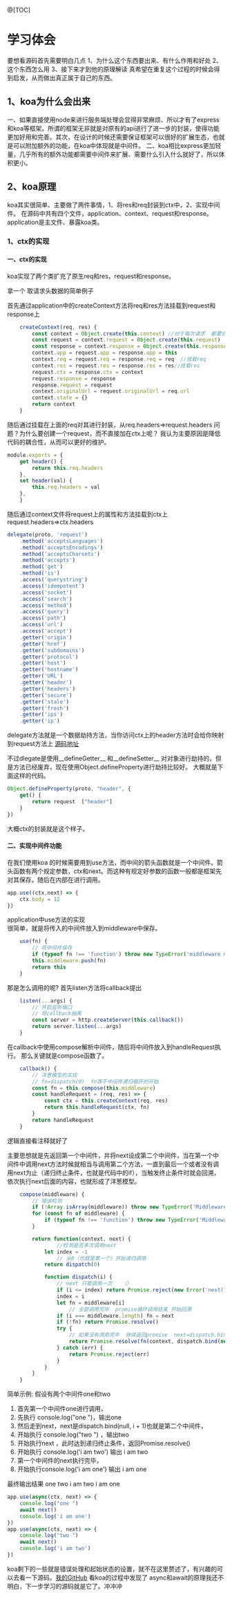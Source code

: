 @[TOC]
# 学习体会
要想看源码首先需要明白几点
1、为什么这个东西要出来、有什么作用和好处
2、这个东西怎么用
3、接下来才到他的原理解读
真希望在重复这个过程的时候会得到启发，从而做出真正属于自己的东西。


## 1、koa为什么会出来
一、如果直接使用node来进行服务端处理会显得非常麻烦、所以才有了express和koa等框架。所谓的框架无非就是对原有的api进行了进一步的封装，使得功能更加好用和完善。其次，在设计的时候还需要保证框架可以很好的扩展生态，也就是可以附加额外的功能，在koa中体现就是中间件。
二、koa相比express更加轻量，几乎所有的额外功能都需要中间件来扩展、需要什么引入什么就好了，所以体积更小。

## 2、koa原理
koa其实很简单、主要做了两件事情，1、将res和req封装到ctx中，2、实现中间件。
在源码中共有四个文件，application、context、request和response。application是主文件、暴露koa类。

### 1、ctx的实现
#### 一、ctx的实现
koa实现了两个类扩充了原生req和res，request和response。

拿一个 取请求头数据的简单例子 


首先通过application中的createContext方法将req和res方法挂载到request和response上

```javascript
    createContext(req, res) {
        const context = Object.create(this.context) //对于每次请求  都要保证ctx相互独立 以下类似
        const request = context.request = Object.create(this.request)
        const response = context.response = Object.create(this.response)
        context.app = request.app = response.app = this
        context.req = request.req = response.req = req  //挂载req
        context.res = request.res = response.res = res//挂载res
        request.ctx = response.ctx = context
        request.response = response
        response.request = request
        context.originalUrl = request.originalUrl = req.url
        context.state = {}
        return context
    }
```
随后通过挂载在上面的req对其进行封装，从req.headers=>request.headers
问题？为什么要创建一个request，而不直接加在ctx上呢？
我认为主要原因是降低代码的耦合性，从而可以更好的维护。
```javascript
module.exports = {
    get header() {
        return this.req.headers
    },
    set header(val) {
        this.req.headers = val
    },
    }
```
随后通过context文件将request上的属性和方法挂载到ctx上
request.headers=>ctx.headers

```javascript
delegate(proto, 'request')
    .method('acceptsLanguages')
    .method('acceptsEncodings')
    .method('acceptsCharsets')
    .method('accepts')
    .method('get')
    .method('is')
    .access('querystring')
    .access('idempotent')
    .access('socket')
    .access('search')
    .access('method')
    .access('query')
    .access('path')
    .access('url')
    .access('accept')
    .getter('origin')
    .getter('href')
    .getter('subdomains')
    .getter('protocol')
    .getter('host')
    .getter('hostname')
    .getter('URL')
    .getter('header')
    .getter('headers')
    .getter('secure')
    .getter('stale')
    .getter('fresh')
    .getter('ips')
    .getter('ip')
```
delegate方法就是一个数据劫持方法，当你访问ctx上的header方法时会给你映射到request方法上
[源码地址](https://github.com/tj/node-delegates/blob/master/index.js)

不过dlegate是使用__defineGetter__   和__defineSetter__ 对对象进行劫持的，但是方法已经废弃，现在使用Object.defineProperty进行劫持比较好。
大概就是下面这样的代码。

```javascript
Object.defineProperty(proto, "header", {
    get() {
        return request  ["header"]
    }
})
```

大概ctx的封装就是这个样子。
#### 二、实现中间件功能
在我们使用koa 的时候需要用到use方法，而中间的箭头函数就是一个中间件。箭头函数有两个规定参数，ctx和next。而这种有规定好参数的函数一般都是框架先对其保存，随后在内部在进行调用。

```javascript
app.use((ctx,next) => {
    ctx.body = 12
})
```
application中use方法的实现   
很简单，就是将传入的中间件放入到middleware中保存。
```javascript
    use(fn) {
        // 将中间件保存
        if (typeof fn !== 'function') throw new TypeError('middleware must be a function!')
        this.middleware.push(fn)
        return this
    }
```

那是怎么调用的呢?
首先listen方法将callback提出
```javascript
    listen(...args) {
        // 开启监听端口
        // 将callback抽离
        const server = http.createServer(this.callback())
        return server.listen(...args)
    }
```
在callback中使用compose解析中间件，随后将中间件放入到handleRequest执行。
那么关键就是compose函数了。
```javascript
    callback() {
        // 洋葱模型的实现
        // fn=dispatch(0)  fn等于中间件递归循环的开始
        const fn = this.compose(this.middleware)
        const handleRequest = (req, res) => {
            const ctx = this.createContext(req, res)
            return this.handleRequest(ctx, fn)
        }
        return handleRequest
    }
```
逻辑直接看注释就好了

主要思想就是先返回第一个中间件，并将next设成第二个中间件，当在第一个中间件中调用next方法时候就相当与调用第二个方法，一直到最后一个或者没有调用next为止（递归终止条件，也就是代码中的if），当触发终止条件时就会回溯，依次执行next后面的内容，也就形成了洋葱模型。

```javascript
    compose(middleware) {
        // 错误检测
        if (!Array.isArray(middleware)) throw new TypeError('Middleware stack must be an array!')
        for (const fn of middleware) {
            if (typeof fn !== 'function') throw new TypeError('Middleware must be composed of functions!')
        }

        return function(context, next) {
        		//检测是否多次调用next
            let index = -1
                // 从0（也就是第一个）开始递归调用
            return dispatch(0)

            function dispatch(i) {
                // next 只能调用一次   （）
                if (i <= index) return Promise.reject(new Error('next() called multiple times'))
                index = i
                let fn = middleware[i]
                    // 全部调用完毕  promise循环调用结束 开始回溯
                if (i === middleware.length) fn = next
                if (!fn) return Promise.resolve()
                try {
                    // 如果没有调用完毕  继续返回promise  next=dispatch.bind(null, i + 1) 就是下一个中间件
                    return Promise.resolve(fn(context, dispatch.bind(null, i + 1)))
                } catch (err) {
                    return Promise.reject(err)
                }
            }
        }
    }
```


简单示例:
假设有两个中间件one和two

 1. 首先第一个中间件one进行调用，
2. 先执行 console.log("one ")，输出one 
 3. 然后走到next，next是dispatch.bind(null, i + 1)也就是第二个中间件，
4. 开始执行 console.log("two ") ，输出two
5. 开始执行next ，此时达到递归终止条件，返回Promise.resolve()
6. 开始执行   console.log('i am two') 输出 i am two
7. 第一个中间件的next执行完毕，
8. 开始执行console.log('i am one') 输出 i am one

最终输出结果
one
two
 i am two
 i am one
```javascript
app.use(async(ctx, next) => {
    console.log("one ")
    await next()
    console.log('i am one')
})
app.use(async(ctx, next) => {
    console.log("two ")
    await next()
    console.log('i am two')
})
```


koa剩下的一些就是错误处理和起始状态的设置，就不在这里赘述了，有兴趣的可以去看一下源码。[我的GitHub](https://github.com/why862555625/cli-koa-component)
看koa的过程中发现了 async和await的原理我还不明白，下一步学习的源码就是它了。冲冲冲
